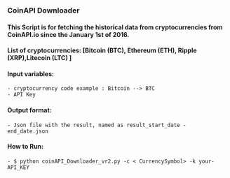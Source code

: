 ### CoinAPI Downloader

#### This Script is for fetching the historical data from cryptocurrencies from CoinAPI.io since the January 1st of 2016.
#### List of cryptocurrencies: [Bitcoin (BTC), Ethereum (ETH), Ripple (XRP),Litecoin (LTC) ]
#### Input variables: 
    - cryptocurrency code example : Bitcoin --> BTC
    - API Key
#### Output format:
    - Json file with the result, named as result_start_date - end_date.json

#### How to Run:
    - $ python coinAPI_Downloader_vr2.py -c < CurrencySymbol> -k your-API_KEY